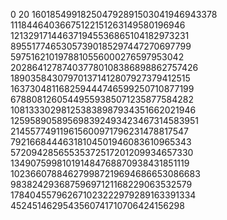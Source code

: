 0
20
160185499182504792891503041946943378
11184464036675122151263149580196946
121329171446371945536865104182973231
89551774653057390185297447270697799
5975162101978810556000276597953042
202864127874037780108386898862757426
189035843079701371412807927379412515
163730481168259444746599250710877199
67880812605449559385071235877584282
108133302981253838987934351662021946
125958905895698392493423467314583951
214557749119615600971796231478817547
79216684446318104501946083610965343
57209428565535372517201209934657330
134907599810191484768870938431851119
102366078846279987219694686653086683
98382429368759697121168229063532579
178404557962671023222979289163391334
4524514629543560741710706424156298
